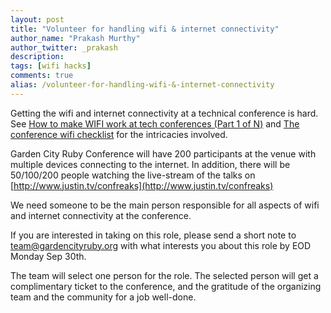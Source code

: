```yaml
---
layout: post
title: "Volunteer for handling wifi & internet connectivity"
author_name: "Prakash Murthy"
author_twitter: _prakash
description:
tags: [wifi hacks]
comments: true
alias: /volunteer-for-handling-wifi-&-internet-connectivity
---
```


Getting the wifi and internet connectivity at a technical conference is hard. See [How to make WIFI work at tech conferences (Part 1 of N)](http://www.nonblocking.io/2011/05/how-to-make-wifi-work-at-tech.html) and [The conference wifi checklist](http://thilo.me/post/62067077735/the-conference-wifi-checklist) for the intricacies involved.

Garden City Ruby Conference will have 200 participants at the venue with multiple devices connecting to the internet. In addition, there will be 50/100/200 people watching the live-stream of the talks on [http://www.justin.tv/confreaks](http://www.justin.tv/confreaks)

We need someone to be the main person responsible for all aspects of wifi and internet connectivity at the conference. 

If you are interested in taking on this role, please send a short note to [team@gardencityruby.org](mailto:team@gardencityruby.org) with what interests you about this role by EOD Monday Sep 30th. 

The team will select one person for the role. The selected person will get a complimentary ticket to the conference, and the gratitude of the organizing team and the community for a job well-done. 
